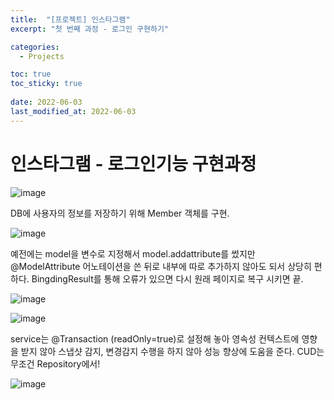 ```yaml
---
title:  "[프로젝트] 인스타그램"
excerpt: "첫 번째 과정 - 로그인 구현하기"

categories:
  - Projects

toc: true
toc_sticky: true
 
date: 2022-06-03
last_modified_at: 2022-06-03
---
```


# 인스타그램 - 로그인기능 구현과정

![image](https://sjj02055.github.io/assets/images/Domain_Member.png)

DB에 사용자의 정보를 저장하기 위해 Member 객체를 구현.

![image](https://sjj02055.github.io/assets/images/login_mapping.png)

예전에는 model을 변수로 지정해서 model.addattribute를 썼지만 @ModelAttribute 어노테이션을 쓴 뒤로 내부에 따로 추가하지 않아도 되서 상당히 편하다.
BingdingResult를 통해 오류가 있으면 다시 원래 페이지로 복구 시키면 끝.

![image](https://sjj02055.github.io/assets/images/login_service.png)

![image](https://sjj02055.github.io/assets/images/login_repository.png)

service는 @Transaction (readOnly=true)로 설정해 놓아 영속성 컨텍스트에 영향을 받지 않아 스냅샷 감지, 변경감지 수행을 하지 않아 성능 향상에 도움을 준다. CUD는 무조건 Repository에서!

![image](https://sjj02055.github.io/assets/images/login_loginForm.png)